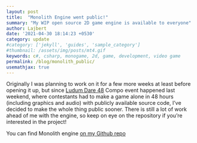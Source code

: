 ```yaml
---
layout: post
title:  "Monolith Engine went public!"
summary: "My WIP open source 2D game engine is available to everyone"
author: Lajbert
date: '2021-04-30 18:14:23 +0530'
category: update
#category: ['jekyll', 'guides', 'sample_category']
#thumbnail: /assets/img/posts/mt4.gif
keywords: c#, csharp, monogame, 2d, game, development, video game
permalink: /blog/monolith_public/
usemathjax: true
---
```


Originally I was planning to work on it for a few more weeks at least before opening it up, but since <a href="https://lajbert.github.io/blog/ld48/">Ludum Dare 48</a> Compo event happened last weekend, where contestants had to make a game alone in 48 hours (including graphics and audio) with publicly available source code, I’ve decided to make the whole thing public sooner.
There is still a lot of work ahead of me with the engine, so keep on eye on the repository if you’re interested in the project!

You can find Monolith engine <a href="https://github.com/Lajbert/MonolithEngine">on my Github repo</a>